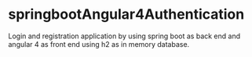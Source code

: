 # springbootAngular4Authentication
Login and registration application by using spring boot as back end and angular 4 as front end using h2 as in memory database.
